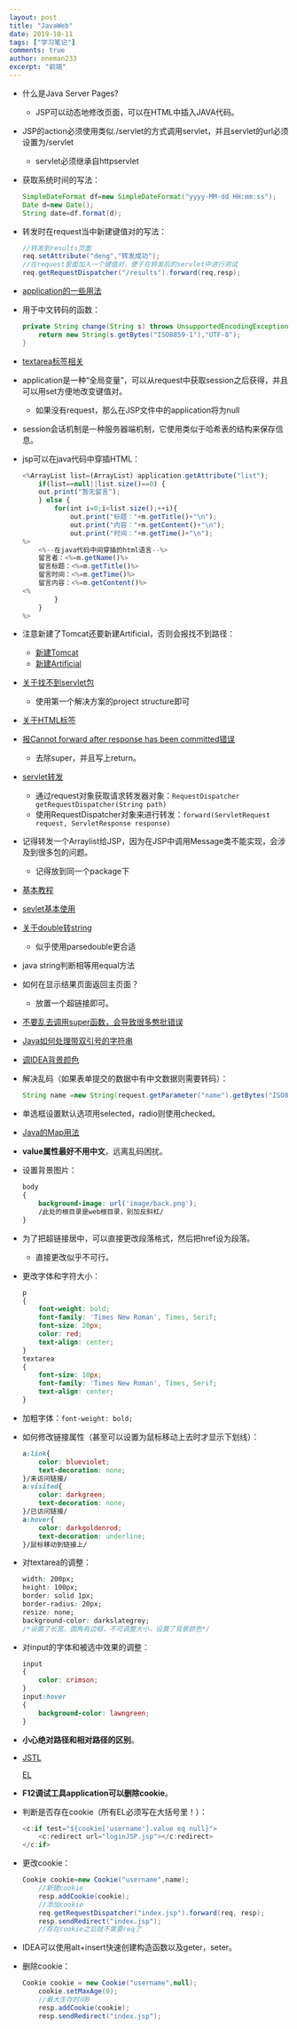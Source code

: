 ```yaml
---
layout: post
title: "JavaWeb"
date: 2019-10-11
tags: ["学习笔记"]
comments: true
author: oneman233
excerpt: "前端"
---
```


* 什么是Java Server Pages?
  * JSP可以动态地修改页面，可以在HTML中插入JAVA代码。
* JSP的action必须使用类似./servlet的方式调用servlet，并且servlet的url必须设置为/servlet
  * servlet必须继承自httpservlet
* 获取系统时间的写法：
  
    ```java
    SimpleDateFormat df=new SimpleDateFormat("yyyy-MM-dd HH:mm:ss");
    Date d=new Date();
    String date=df.format(d);
    ```

* 转发时在request当中新建键值对的写法：

    ```java
    //转发到results页面
    req.setAttribute("deng","转发成功");
    //在request里面加入一个键值对，便于在转发后的servlet中进行测试
    req.getRequestDispatcher("/results").forward(req,resp);
    ```

* [application的一些用法](https://blog.csdn.net/CCCrunner/article/details/81052373)

* 用于中文转码的函数：

    ```java
    private String change(String s) throws UnsupportedEncodingException {
        return new String(s.getBytes("ISO8859-1"),"UTF-8");
    }
    ```

* [textarea标签相关](https://www.runoob.com/tags/tag-textarea.html)

* application是一种“全局变量”，可以从request中获取session之后获得，并且可以用set方便地改变键值对。
  * 如果没有request，那么在JSP文件中的application将为null

* session会话机制是一种服务器端机制，它使用类似于哈希表的结构来保存信息。

* jsp可以在java代码中穿插HTML：
  
    ```js
    <%ArrayList list=(ArrayList) application.getAttribute("list");
        if(list==null||list.size()==0) {
        out.print("暂无留言");
        } else {
            for(int i=0;i<list.size();++i){
                out.print("标题："+m.getTitle()+"\n");
                out.print("内容："+m.getContent()+"\n");
                out.print("时间："+m.getTime()+"\n");
    %>
        <%--在java代码中间穿插的html语言--%>
        留言者：<%=m.getName()%>
        留言标题：<%=m.getTitle()%>
        留言时间：<%=m.getTime()%>
        留言内容：<%=m.getContent()%>
    <%       
            }     
        } 
    %>
    ```

* 注意新建了Tomcat还要新建Artificial，否则会报找不到路径：
  * [新建Tomcat](https://blog.csdn.net/wsjzzcbq/article/details/89463304)
  * [新建Artificial](https://bbs.csdn.net/topics/392299968)

* [关于找不到servlet包](https://blog.csdn.net/q343509740/article/details/79515911)
  * 使用第一个解决方案的project structure即可

* [关于HTML标签](https://www.runoob.com/html/html-forms.html)

* [报Cannot forward after response has been committed错误](https://www.cnblogs.com/WyaJx/p/7823723.html)
  * 去除super，并且写上return。

* [servlet转发](https://www.cnblogs.com/flypig666/p/11480537.html)
  * 通过request对象获取请求转发器对象：`RequestDispatcher getRequestDispatcher(String path)`
  * 使用RequestDispatcher对象来进行转发：`forward(ServletRequest request, ServletResponse response)`

* 记得转发一个Arraylist给JSP，因为在JSP中调用Message类不能实现，会涉及到很多包的问题。
  * 记得放到同一个package下

* [基本教程](https://blog.csdn.net/csp_6666/article/details/78509088)

* [sevlet基本使用](https://www.runoob.com/servlet/servlet-form-data.html)

* [关于double转string](https://blog.csdn.net/wishchin/article/details/78399552)
  * 似乎使用parsedouble更合适

* java string判断相等用equal方法

* 如何在显示结果页面返回主页面？
  * 放置一个超链接即可。

* [不要乱去调用super函数，会导致很多憨批错误](https://blog.csdn.net/sinat_33537942/article/details/80625572)

* [Java如何处理带双引号的字符串](https://blog.csdn.net/weixin_39128119/article/details/82762348)

* [调IDEA背景颜色](https://jingyan.baidu.com/article/63acb44a1da58761fcc17e86.html)

* 解决乱码（如果表单提交的数据中有中文数据则需要转码）：

    ```java
    String name =new String(request.getParameter("name").getBytes("ISO8859-1"),"UTF-8");
    ```

* 单选框设置默认选项用selected，radio则使用checked。

* [Java的Map用法](https://blog.csdn.net/qq_29373285/article/details/81487594)

* **value属性最好不用中文**，远离乱码困扰。

* 设置背景图片：

    ```css
    body
    {
        background-image: url('image/back.png');
        /此处的根目录是web根目录，别加反斜杠/
    }
    ```

* 为了把超链接居中，可以直接更改段落格式，然后把href设为段落。
  * 直接更改似乎不可行。

* 更改字体和字符大小：

    ```css
    p
    {
        font-weight: bold;
        font-family: 'Times New Roman', Times, Serif;
        font-size: 20px;
        color: red;
        text-align: center;
    }
    textarea
    {
        font-size: 10px;
        font-family: 'Times New Roman', Times, Serif;
        text-align: center;
    }
    ```

* 加粗字体：`font-weight: bold;`

* 如何修改链接属性（甚至可以设置为鼠标移动上去时才显示下划线）：

    ```css
    a:link{
        color: blueviolet;
        text-decoration: none;
    }/未访问链接/
    a:visited{
        color: darkgreen;
        text-decoration: none;
    }/已访问链接/
    a:hover{
        color: darkgoldenrod;
        text-decoration: underline;
    }/鼠标移动到链接上/
    ```

* 对textarea的调整：

    ```css
    width: 200px;
    height: 100px;
    border: solid 1px;
    border-radius: 20px;
    resize: none;
    background-color: darkslategrey;
    /*设置了长宽，圆角有边框，不可调整大小，设置了背景颜色*/
    ```

* 对input的字体和被选中效果的调整：

    ```css
    input
    {
        color: crimson;
    }
    input:hover
    {
        background-color: lawngreen;
    }
    ```

* **小心绝对路径和相对路径的区别**。

* [JSTL](https://www.runoob.com/jsp/jsp-jstl.html)

    [EL](https://www.runoob.com/jsp/jsp-expression-language.html)

* **F12调试工具application可以删除cookie**。

* 判断是否存在cookie（所有EL必须写在大括号里！）：

    ```js
    <c:if test="${cookie['username'].value eq null}">
        <c:redirect url="loginJSP.jsp"></c:redirect>
    </c:if>
    ```

* 更改cookie：

    ```java
    Cookie cookie=new Cookie("username",name);
        //新建cookie
        resp.addCookie(cookie);
        //添加cookie
        req.getRequestDispatcher("index.jsp").forward(req, resp);
        resp.sendRedirect("index.jsp");
        //存在cookie之后就不需要req了
    ```

* IDEA可以使用alt+insert快速创建构造函数以及geter，seter。

* 删除cookie：

    ```java
    Cookie cookie = new Cookie("username",null);
        cookie.setMaxAge(0);
        //最大生存时间0
        resp.addCookie(cookie);
        resp.sendRedirect("index.jsp");
    ```